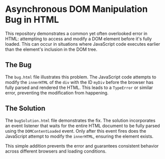 # Asynchronous DOM Manipulation Bug in HTML

This repository demonstrates a common yet often overlooked error in HTML: attempting to access and modify a DOM element before it's fully loaded.  This can occur in situations where JavaScript code executes earlier than the element's inclusion in the DOM tree.

## The Bug

The `bug.html` file illustrates this problem. The JavaScript code attempts to modify the `innerHTML` of the `div` with the ID `myDiv` before the browser has fully parsed and rendered the HTML. This leads to a `TypeError` or similar error, preventing the modification from happening.

## The Solution

The `bugSolution.html` file demonstrates the fix. The solution incorporates an event listener that waits for the entire HTML document to be fully parsed using the `DOMContentLoaded` event.  Only after this event fires does the JavaScript attempt to modify the `innerHTML`, ensuring the element exists.

This simple addition prevents the error and guarantees consistent behavior across different browsers and loading conditions.